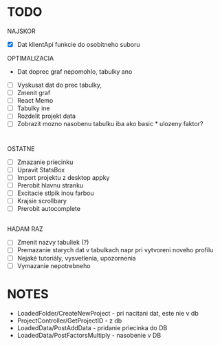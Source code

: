 # TODO

NAJSKOR

- [x] Dat klientApi funkcie do osobitneho suboru

OPTIMALIZACIA

- Dat doprec graf nepomohlo, tabulky ano

- [ ] Vyskusat dat do prec tabulky,
- [ ] Zmenit graf
- [ ] React Memo
- [ ] Tabulky ine
- [ ] Rozdelit projekt data
- [ ] Zobrazit mozno nasobenu tabulku iba ako basic \* ulozeny faktor?

#

OSTATNE

- [ ] Zmazanie priecinku
- [ ] Upravit StatsBox
- [ ] Import projektu z desktop appky
- [ ] Prerobit hlavnu stranku
- [ ] Excitacie stlpik inou farbou
- [ ] Krajsie scrollbary
- [ ] Prerobit autocomplete

<!-- Vytvorenie pomocnych filov na funkcie

- [ ] Tokenu
- [ ] Nahravanie projektov
- [ ] Rozdelenie do komponentov -->

##

HADAM RAZ

- [ ] Zmenit nazvy tabuliek (?)
- [ ] Premazanie starych dat v tabulkach napr pri vytvoreni noveho profilu
- [ ] Nejaké tutoriály, vysvetlenia, upozornenia
- [ ] Vymazanie nepotrebneho

# NOTES

- LoadedFolder/CreateNewProject - pri nacitani dat, este nie v db
- ProjectController/GetProjectID - z db
- LoadedData/PostAddData - pridanie priecinka do DB
- LoadedData/PostFactorsMultiply - nasobenie v DB
